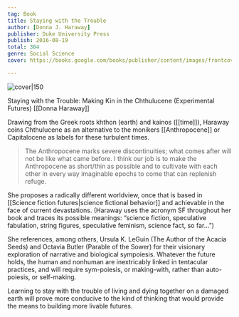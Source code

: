 ```yaml
---
tag: Book
title: Staying with the Trouble
author: [Donna J. Haraway]
publisher: Duke University Press
publish: 2016-08-19
total: 304
genre: Social Science
cover: https://books.google.com/books/publisher/content/images/frontcover/ZvDgDAAAQBAJ?fife=w600-h900&source=gbs_api&source=gbs_api

---
```


![cover|150](https://books.google.com/books/publisher/content/images/frontcover/ZvDgDAAAQBAJ?fife=w600-h900&source=gbs_api&source=gbs_api)

Staying with the Trouble: Making Kin in the Chthulucene (Experimental Futures)
[[Donna Haraway]]

Drawing from the Greek roots khthon (earth) and kainos ([[time]]), Haraway coins Chthulucene as an alternative to the monikers [[Anthropocene]] or Capitalocene as labels for these turbulent times. 

> The Anthropocene marks severe discontinuities; what comes after will not be like what came before. I think our job is to make the Anthropocene as short/thin as possible and to cultivate with each other in every way imaginable epochs to come that can replenish refuge.

She proposes a radically different worldview, once that is based in [[Science fiction futures|science fictional behavior]] and achievable in the face of current devastations. (Haraway uses the acronym SF throughout her book and traces its possible meanings: “science fiction, speculative fabulation, string figures, speculative feminism, science fact, so far…”)

She references, among others, Ursula K. LeGuin (The Author of the Acacia Seeds) and Octavia Butler (Parable of the Sower) for their visionary exploration of narrative and biological sympoiesis. Whatever the future holds, the human and nonhuman are inextricably linked in tentacular practices, and will require sym-poiesis, or making-with, rather than auto-poiesis, or self-making.

Learning to stay with the trouble of living and dying together on a damaged earth will prove more conducive to the kind of thinking that would provide the means to building more livable futures.
